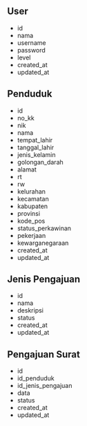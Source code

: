 ## User
- id
- nama
- username
- password
- level
- created_at
- updated_at

## Penduduk
- id
- no_kk
- nik
- nama
- tempat_lahir
- tanggal_lahir
- jenis_kelamin
- golongan_darah
- alamat
- rt
- rw
- kelurahan
- kecamatan
- kabupaten
- provinsi
- kode_pos
- status_perkawinan
- pekerjaan
- kewarganegaraan
- created_at
- updated_at


## Jenis Pengajuan
- id
- nama
- deskripsi
- status
- created_at
- updated_at


## Pengajuan Surat
- id
- id_penduduk
- id_jenis_pengajuan
- data
- status
- created_at
- updated_at
